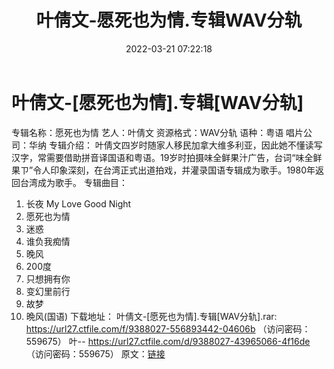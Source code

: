 ﻿---
title: 叶倩文-愿死也为情.专辑WAV分轨
date: 2022-03-21 07:22:18
categories: WAV车载音乐、镜像
tags: 华语中文
---
# 叶倩文-[愿死也为情].专辑[WAV分轨]

专辑名称：愿死也为情
艺人：叶倩文
资源格式：WAV分轨
语种：粤语
唱片公司：华纳
专辑介绍：
叶倩文四岁时随家人移民加拿大维多利亚，因此她不懂读写汉字，常需要借助拼音译国语和粤语。19岁时拍摄味全鲜果汁广告，台词“味全鲜果ㄗ”令人印象深刻，在台湾正式出道拍戏，并灌录国语专辑成为歌手。1980年返回台湾成为歌手。
专辑曲目：
01. 长夜 My Love Good Night
02. 愿死也为情
03. 迷惑
04. 谁负我痴情
05. 晚风
06. 200度
07. 只想拥有你
08. 变幻里前行
09. 故梦
10. 晩风(国语)
下载地址：
叶倩文-[愿死也为情].专辑[WAV分轨].rar: https://url27.ctfile.com/f/9388027-556893442-04606b
（访问密码：559675）
叶--
https://url27.ctfile.com/d/9388027-43965066-4f16de
（访问密码：559675）
原文：[链接](https://blog.sina.com.cn/s/blog_1647c7e7601030wan.html)